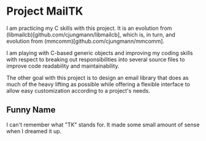 # Project MailTK

I am practicing my C skills with this project.  It is an evolution from
(libmailcb)[github.com/cjungmann/libmailcb], which is, in turn, and
evolution from (mmcomm)[github.com/cjungmann/mmcomm].

I am playing with C-based generic objects and improving my coding
skills with respect to breaking out responsibilities into several
source files to improve code readability and maintainability.

The other goal with this project is to design an email library
that does as much of the heavy lifting as possible while offering
a flexible interface to allow easy customization according to
a project's needs.

## Funny Name

I can't remember what "TK" stands for.  It made some small amount of
sense when I dreamed it up.

